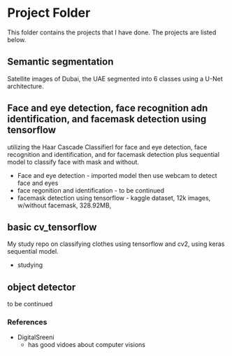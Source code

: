 # Project Folder
This folder contains the projects that I have done. The projects are listed below.

## Semantic segmentation
Satellite images of Dubai, the UAE segmented into 6 classes using a U-Net architecture.


## Face and eye detection, face recognition adn identification, and facemask detection using tensorflow
utilizing the Haar Cascade Classifierl for face and eye detection,  face recognition and identification, and for facemask detection plus sequential model to classify face with mask and without.
- Face and eye detection - imported model then use webcam to detect face and eyes
- face regonition and identification - to be continued
- facemask detection using tensorflow - kaggle dataset, 12k images, w/without facemask, 328.92MB, 

## basic cv_tensorflow
My study repo on classifying clothes using tensorflow and cv2, using keras sequential model.
- studying

## object detector
to be continued

### References
* DigitalSreeni
    - has good vidoes about computer visions